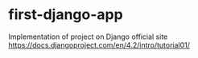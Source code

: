 # first-django-app
Implementation of project on Django official site
https://docs.djangoproject.com/en/4.2/intro/tutorial01/
